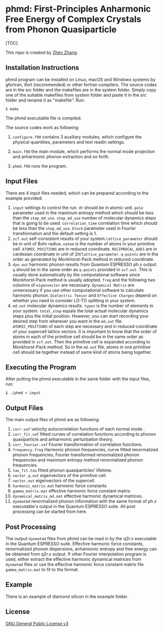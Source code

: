 # phmd: First-Principles Anharmonic Free Energy of Complex Crystals from Phonon Quasiparticle

[TOC]

This repo is created by [Zhen Zhang](mailto:zhenzhang305@hotmail.com).

## Installation Instructions

phmd program can be installed on Linux, macOS and Windows systems by gfortran, ifort (recommended) or other fortran compilers. The source codes are in the src folder and the makefiles are in the system folder. Simply copy one of the suitable makefiles from system folder and paste it in the src folder and rename it as "makefile". Run:

```shell
$ make
```

The phmd executable file is compiled. 

The source codes work as following:

1. `configure.f90` contains 3 auxiliary modules, which configure the physical quantities, parameters and text readin settings.

2. `main.f90` the main module, which performs the normal mode projection and anharmonic phonon extraction and so forth.

3. `phmd.f90`  runs the program.

## Input Files

There are 4 input files needed, which can be prepared according to the example provided:

1. `input` settings to control the run. `dt` should be in atomic unit. `pole` parameter used in the maximum entropy method which should be less than the ``step_md_use``. `step_md_use` number of molecular dynamics steps that is going to be used. `correlation_time` correlation time which should be less than the `step_md_use`. `block` parameter used in Fourier transformation and the default setting is 1.
2. `scf.out` self-consistent results of your system.`lattice_parameter` should be in unit of Bohr radius. `natom` is the number of atoms in your primitive cell. `ATOMIC_POSITIONS` are in reduced coordinate. `RECIPROCAL_AXES` are in cardesian coordinate in unit of $2\pi$/`lattice_parameter`. `q-points` are in the order as generated by Monkhorst-Pack method in reduced coordinate.
3. `dyn.out` harmonic phonon results from Quantum ESPRESSO ph.x output. `q` should be in the same order as `q-points` provided in `scf.out`. This is usually done automatically by the computational software since Monkhorst-Pack method is usually adopted. `freq` and the following two columns of `eigenvector` are necessary. `Dynamical Matrix` are unnecessary if you use other computational software to calculate harmonic phonon. `Dielectric Tensor` and `Effective Charges` depend on whether you need to consider LO-TO splitting in your system.  
4. `md.out` molecular dynamics results. `types` is the number of elements in your system. `total_step` equals the total actual molecular dynamics steps plus the initial position. However, you can start recording your desired step from wherever you want in the `md.out` file. `ATOMIC_POSITIONS` of each step are necessary and in reduced coordinate of your supercell lattice vectors. It is important to know that the order of atoms in each of the primitive cell should be in the same order as provided in `scf.out`. Then the primitive cell is expanded according to Monkhorst-Pack method. So in the `md.out` file, atoms in one primitive cell should be together instead of same kind of atoms being together.

## Executing the Program

After putting the phmd executable in the same folder with the input files, run:

```shell
$ ./phmd < input
```

## Output Files

The main output files of phmd are as following:

1. `corr.vaf` velocity autocorrelation functions of each normal mode .
2. `corr_fit.vaf` fitted curves of correlation functions according to phonon quasiparticle and anharmonic perturbation theory.
3. `corr_fourier.vaf` Fourier transformation of correlation functions.
4. `frequency.freq` Harmonic phonon frequencies, curve fitted renormalized phonon frequencies, Fourier transformed renormalized phonon frequencies and maximum entropy method renormalized phonon frequencies.
5. `tau_fit.tau` fitted phonon quasiparticles' lifetime.
6. `vector_q.out` eigenvectors of the primitive cell.
7. `vector.out` eigenvectors of the supercell.
8. `harmonic_matrix.mat` harmonic force constants.
9. `gamma_matrix.mat` effective harmonic force constant matrix.
10. `dynamical_matrix_md.mat` effective harmonic dynamical matrices.
11. `dynmatmd` renormalized phonon information with the same format of ph.x executable's output in the Quantum ESPRESSO suite. All post processing can be started from here.

## Post Processing

The output `dynmatmd` files from phmd can be read in by the q2r.x executable in the Quantum ESPRESSO suite. Effective harmonic force constants, renormalized phonon dispersions, anharmonic entropy and free energy can be obtained from q2r.x output. If other Fourier interpolation program is used, either extract the effective harmonic dynamical matrices from `dynmatmd` files or use the effective harmonic force constant matrix file `gamma_matrix.mat` to fit to the format.

## Example

There is an example of diamond silicon in the example folder.

## License

[GNU General Public License v3](./LICENSE.txt)

